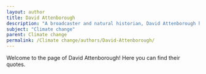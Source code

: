 ```yaml
---
layout: author
title: David Attenborough
description: "A broadcaster and natural historian, David Attenborough has used his documentary series to educate the public about climate change and its effects on biodiversity."
subject: "Climate change"
parent: Climate change
permalink: /Climate change/authors/David-Attenborough/
---
```


Welcome to the page of David Attenborough! Here you can find their quotes.
